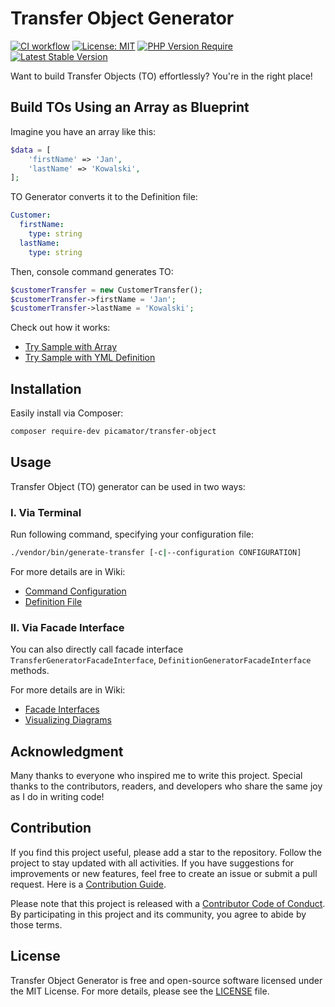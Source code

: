 Transfer Object Generator
==========================
[![CI workflow](https://github.com/picamator/transfer-object/actions/workflows/ci.yml/badge.svg?event=push)](https://github.com/picamator/transfer-object/actions)
[![License: MIT](https://img.shields.io/badge/License-MIT-yellow.svg)](https://opensource.org/licenses/MIT)
[![PHP Version Require](http://poser.pugx.org/picamator/transfer-object/require/php)](https://packagist.org/packages/picamator/transfer-object)
[![Latest Stable Version](http://poser.pugx.org/picamator/transfer-object/v)](https://packagist.org/packages/picamator/transfer-object)

Want to build Transfer Objects (TO) effortlessly?
You're in the right place!

Build TOs Using an Array as Blueprint
------------------------------------

Imagine you have an array like this:
```php
$data = [
    'firstName' => 'Jan',
    'lastName' => 'Kowalski',
];
```

TO Generator converts it to the Definition file:
```yml
Customer:
  firstName:
    type: string
  lastName:
    type: string
```

Then, console command generates TO:
```php
$customerTransfer = new CustomerTransfer();
$customerTransfer->firstName = 'Jan';
$customerTransfer->lastName = 'Kowalski';
```

Check out how it works:
 - [Try Sample with Array](/doc/samples/try-definition-generator.php)
 - [Try Sample with YML Definition](/doc/samples/try-transfer-generator.php)

Installation
------------

Easily install via Composer:

```bash
composer require-dev picamator/transfer-object
```

Usage
-----

Transfer Object (TO) generator can be used in two ways:

### I. Via Terminal

Run following command, specifying your configuration file:

```bash
./vendor/bin/generate-transfer [-c|--configuration CONFIGURATION]
```

For more details are in Wiki:
- [Command Configuration](https://github.com/picamator/transfer-object/wiki/Command-Configuration)
- [Definition File](https://github.com/picamator/transfer-object/wiki/Definition-File)

### II. Via Facade Interface

You can also directly call facade interface `TransferGeneratorFacadeInterface`, `DefinitionGeneratorFacadeInterface` methods.

For more details are in Wiki:
- [Facade Interfaces](https://github.com/picamator/transfer-object/wiki/Facade-Interfaces)
- [Visualizing Diagrams](https://github.com/picamator/transfer-object/wiki/Visualising-Diagrams)

Acknowledgment
--------------

Many thanks to everyone who inspired me to write this project.
Special thanks to the contributors, readers, and developers who share the same joy as I do in writing code!

Contribution
------------

If you find this project useful, please add a star to the repository. Follow the project to stay updated with all activities.
If you have suggestions for improvements or new features, feel free to create an issue or submit a pull request.
Here is a [Contribution Guide](CONTRIBUTING.md).

Please note that this project is released with a [Contributor Code of Conduct](http://contributor-covenant.org/version/2/1/).
By participating in this project and its community, you agree to abide by those terms.

License
-------

Transfer Object Generator is free and open-source software licensed under the MIT License.
For more details, please see the [LICENSE](LICENSE) file.
